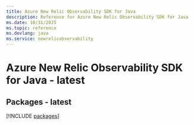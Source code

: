 ```yaml
---
title: Azure New Relic Observability SDK for Java
description: Reference for Azure New Relic Observability SDK for Java
ms.date: 10/31/2025
ms.topic: reference
ms.devlang: java
ms.service: newrelicobservability
---
```

# Azure New Relic Observability SDK for Java - latest
## Packages - latest
[!INCLUDE [packages](new-relic-observability-index.md)]